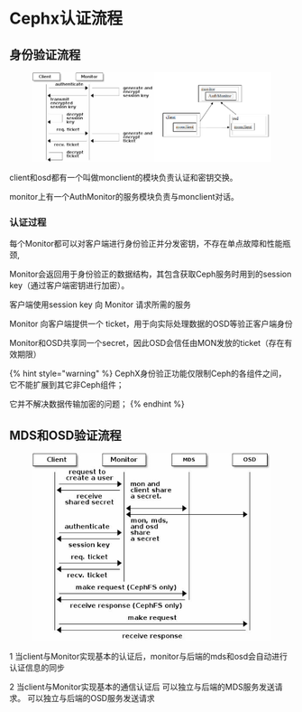 # Cephx认证流程

## 身份验证流程

<figure><img src="../../../../.gitbook/assets/image (73).png" alt=""><figcaption></figcaption></figure>

client和osd都有一个叫做monclient的模块负责认证和密钥交换。

monitor上有一个AuthMonitor的服务模块负责与monclient对话。

### 认证过程

每个Monitor都可以对客户端进行身份验正并分发密钥，不存在单点故障和性能瓶颈,

Monitor会返回用于身份验正的数据结构，其包含获取Ceph服务时用到的session key（通过客户端密钥进行加密）。

客户端使用session key 向 Monitor 请求所需的服务&#x20;

Monitor 向客户端提供一个 ticket，用于向实际处理数据的OSD等验正客户端身份&#x20;

Monitor和OSD共享同一个secret，因此OSD会信任由MON发放的ticket（存在有效期限）

{% hint style="warning" %}
CephX身份验正功能仅限制Ceph的各组件之间，它不能扩展到其它非Ceph组件；&#x20;

它并不解决数据传输加密的问题；
{% endhint %}

## MDS和OSD验证流程

<figure><img src="../../../../.gitbook/assets/image (74).png" alt=""><figcaption></figcaption></figure>

1 当client与Monitor实现基本的认证后，monitor与后端的mds和osd会自动进行认证信息的同步&#x20;

2 当client与Monitor实现基本的通信认证后 可以独立与后端的MDS服务发送请求。 可以独立与后端的OSD服务发送请求
